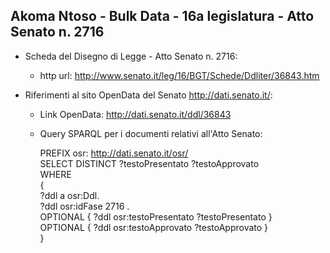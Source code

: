 ## Akoma Ntoso - Bulk Data - 16a legislatura - Atto Senato n. 2716 ##

* Scheda del Disegno di Legge - Atto Senato n. 2716:
	* http url: http://www.senato.it/leg/16/BGT/Schede/Ddliter/36843.htm

* Riferimenti al sito OpenData del Senato http://dati.senato.it/:
	* Link OpenData: http://dati.senato.it/ddl/36843
	* Query SPARQL per i documenti relativi all'Atto Senato:

        PREFIX osr: <http://dati.senato.it/osr/>  
		SELECT DISTINCT ?testoPresentato ?testoApprovato  
		WHERE  
		{  
		    ?ddl a osr:Ddl.  
		    ?ddl osr:idFase 2716 .  
		    OPTIONAL { ?ddl osr:testoPresentato ?testoPresentato }  
		    OPTIONAL { ?ddl osr:testoApprovato ?testoApprovato }  
		}
		